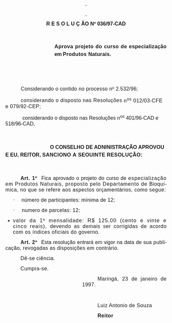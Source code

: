 <body lang=PT-BR style='tab-interval:36.0pt'>

<div class=Section1>

<p class=MsoNormal align=center style='text-align:center'><span lang=EN-US
style='font-size:12.0pt;mso-bidi-font-size:10.0pt;font-family:Arial;mso-ansi-language:
EN-US'><![if !supportEmptyParas]>&nbsp;<![endif]><o:p></o:p></span></p>

<p class=Style2 align=center style='margin-left:0cm;text-align:center'><b
style='mso-bidi-font-weight:normal'><u><span style='font-size:12.0pt;
mso-bidi-font-size:10.0pt;font-family:Arial;mso-fareast-language:EN-US'><![if !supportEmptyParas]>&nbsp;<![endif]><o:p></o:p></span></u></b></p>

<p class=Style2 align=center style='margin-left:0cm;text-align:center'><b
style='mso-bidi-font-weight:normal'><u><span style='font-size:12.0pt;
mso-bidi-font-size:10.0pt;font-family:Arial;mso-fareast-language:EN-US'><![if !supportEmptyParas]>&nbsp;<![endif]><o:p></o:p></span></u></b></p>

<p class=Style2 align=center style='margin-left:0cm;text-align:center'><b
style='mso-bidi-font-weight:normal'><span style='font-size:12.0pt;mso-bidi-font-size:
10.0pt;font-family:Arial;mso-fareast-language:EN-US'>R E S O L U Ç ÃO Nº
036/97-CAD<span style='letter-spacing:.4pt'><o:p></o:p></span></span></b></p>

<p class=MsoNormal style='margin-top:37.8pt;margin-right:0cm;margin-bottom:
0cm;margin-left:115.2pt;margin-bottom:.0001pt;text-align:justify;line-height:
17.4pt'><b style='mso-bidi-font-weight:normal'><span style='font-size:12.0pt;
mso-bidi-font-size:10.0pt;font-family:Arial;letter-spacing:.4pt;mso-fareast-language:
EN-US'>Aprova projeto do curso de </span></b><b style='mso-bidi-font-weight:
normal'><span style='font-size:12.0pt;mso-bidi-font-size:10.0pt;font-family:
Arial;letter-spacing:.3pt;mso-fareast-language:EN-US'>especialização </span></b><b
style='mso-bidi-font-weight:normal'><span style='font-size:12.0pt;mso-bidi-font-size:
10.0pt;font-family:Arial;letter-spacing:-.35pt;mso-fareast-language:EN-US'>em </span></b><b
style='mso-bidi-font-weight:normal'><span style='font-size:12.0pt;mso-bidi-font-size:
10.0pt;font-family:Arial;letter-spacing:.4pt;mso-fareast-language:EN-US'>Produtos
</span></b><b style='mso-bidi-font-weight:normal'><span style='font-size:12.0pt;
mso-bidi-font-size:10.0pt;font-family:Arial;letter-spacing:.25pt;mso-fareast-language:
EN-US'>Naturais.<o:p></o:p></span></b></p>

<p class=MsoNormal style='line-height:17.4pt'><span style='font-size:12.0pt;
mso-bidi-font-size:10.0pt;font-family:Arial;letter-spacing:.4pt;mso-fareast-language:
EN-US'><![if !supportEmptyParas]>&nbsp;<![endif]><o:p></o:p></span></p>

<p class=MsoNormal style='line-height:17.4pt'><span style='font-size:12.0pt;
mso-bidi-font-size:10.0pt;font-family:Arial;letter-spacing:.4pt;mso-fareast-language:
EN-US'><![if !supportEmptyParas]>&nbsp;<![endif]><o:p></o:p></span></p>

<p class=Style3 align=left style='text-align:left;text-indent:36.0pt'><span
style='font-size:12.0pt;mso-bidi-font-size:10.0pt;font-family:Arial;letter-spacing:
.25pt;mso-fareast-language:EN-US'>Considerando o contido no processo nº
2.532/96; <o:p></o:p></span></p>

<p class=Style3 align=left style='text-align:left;text-indent:36.0pt'><span
style='font-size:12.0pt;mso-bidi-font-size:10.0pt;font-family:Arial;letter-spacing:
.5pt;mso-fareast-language:EN-US'>considerando o disposto nas Resoluções </span><span
style='font-size:12.0pt;mso-bidi-font-size:10.0pt;font-family:Arial;letter-spacing:
.4pt;mso-fareast-language:EN-US'>n<sup>os</sup> 012/03-CFE e </span><span
style='font-size:12.0pt;mso-bidi-font-size:10.0pt;font-family:Arial;letter-spacing:
.35pt;mso-fareast-language:EN-US'>079/92-CEP;</span><span style='font-size:
12.0pt;mso-bidi-font-size:10.0pt;font-family:Arial;letter-spacing:.4pt;
mso-fareast-language:EN-US'> <o:p></o:p></span></p>

<p class=Style3 align=left style='text-align:left'><span style='font-size:12.0pt;
mso-bidi-font-size:10.0pt;font-family:Arial;mso-fareast-language:EN-US'><span
style='mso-tab-count:1'>            </span>considerando o disposto nas
Resoluções n<sup>os</sup> 401/96-CAD e 518/96-CAD,<o:p></o:p></span></p>

<p class=MsoNormal style='text-indent:104.4pt;line-height:18.0pt;tab-stops:
207.0pt'><b style='mso-bidi-font-weight:normal'><span style='font-size:12.0pt;
mso-bidi-font-size:10.0pt;font-family:Arial;mso-fareast-language:EN-US'><![if !supportEmptyParas]>&nbsp;<![endif]><o:p></o:p></span></b></p>

<p class=MsoNormal style='text-indent:104.4pt;line-height:18.0pt;tab-stops:
207.0pt'><b style='mso-bidi-font-weight:normal'><span style='font-size:12.0pt;
mso-bidi-font-size:10.0pt;font-family:Arial;mso-fareast-language:EN-US'>O
CONSELHO DE ADNINISTRAÇÃO APROVOU E EU, REITOR, <span style='letter-spacing:
.35pt'>SANCIONO </span><span style='letter-spacing:.4pt;mso-bidi-font-weight:
bold'>A</span></span></b><span style='font-size:12.0pt;mso-bidi-font-size:10.0pt;
font-family:Arial;letter-spacing:.4pt;mso-fareast-language:EN-US'> </span><b
style='mso-bidi-font-weight:normal'><span style='font-size:12.0pt;mso-bidi-font-size:
10.0pt;font-family:Arial;letter-spacing:.3pt;mso-fareast-language:EN-US'>SEOUINTE
RESOLUÇÃO:</span></b><span style='font-size:12.0pt;mso-bidi-font-size:10.0pt;
font-family:Arial;letter-spacing:.4pt;mso-fareast-language:EN-US'><o:p></o:p></span></p>

<p class=MsoNormal style='text-align:justify;text-indent:35.45pt;line-height:
18.0pt'><b style='mso-bidi-font-weight:normal'><span style='font-size:12.0pt;
mso-bidi-font-size:10.0pt;font-family:Arial;letter-spacing:.4pt;mso-fareast-language:
EN-US'><![if !supportEmptyParas]>&nbsp;<![endif]><o:p></o:p></span></b></p>

<p class=MsoNormal style='text-align:justify;text-indent:35.45pt'><b
style='mso-bidi-font-weight:normal'><span style='font-size:12.0pt;mso-bidi-font-size:
10.0pt;font-family:Arial;letter-spacing:.4pt;mso-fareast-language:EN-US'>Art.
1º<span style="mso-spacerun: yes">  </span></span></b><span style='font-size:
12.0pt;mso-bidi-font-size:10.0pt;font-family:Arial;mso-fareast-language:EN-US'>Fica
aprovado o projeto do curso de <span style='letter-spacing:.8pt'>especialização
em Produtos Naturais, proposto pelo Departamento de </span><span
style='letter-spacing:.45pt'>Bioquímica, no que se refere aos aspectos
orçamentários, como segue:<o:p></o:p></span></span></p>

<p class=Style2 style='margin-left:36.0pt;text-align:justify;text-indent:-18.0pt;
mso-list:l0 level1 lfo1;tab-stops:list 36.0pt'><![if !supportLists]><span
style='font-size:12.0pt;mso-bidi-font-size:10.0pt;font-family:Symbol;
mso-bidi-font-family:Arial;letter-spacing:.2pt;mso-fareast-language:EN-US'>·<span
style='font:7.0pt "Times New Roman"'>&nbsp;&nbsp;&nbsp;&nbsp;&nbsp;&nbsp;&nbsp;
</span></span><![endif]><span style='font-size:12.0pt;mso-bidi-font-size:10.0pt;
font-family:Arial;letter-spacing:.2pt;mso-fareast-language:EN-US'>número de
participantes: mínima de 12;<o:p></o:p></span></p>

<p class=Style2 style='margin-left:36.0pt;text-align:justify;text-indent:-18.0pt;
mso-list:l0 level1 lfo1;tab-stops:list 36.0pt'><![if !supportLists]><span
style='font-size:12.0pt;mso-bidi-font-size:10.0pt;font-family:Symbol;
mso-bidi-font-family:Arial;letter-spacing:.3pt;mso-fareast-language:EN-US'>·<span
style='font:7.0pt "Times New Roman"'>&nbsp;&nbsp;&nbsp;&nbsp;&nbsp;&nbsp;&nbsp;
</span></span><![endif]><span style='font-size:12.0pt;mso-bidi-font-size:10.0pt;
font-family:Arial;letter-spacing:.3pt;mso-fareast-language:EN-US'>numero de
parcelas: 12;<o:p></o:p></span></p>

<ul style='margin-top:0cm' type=disc>
 <li class=MsoNormal style='text-align:justify;mso-list:l0 level1 lfo1;
     tab-stops:list 36.0pt'><span style='font-size:12.0pt;mso-bidi-font-size:
     10.0pt;font-family:Arial;letter-spacing:.95pt;mso-fareast-language:EN-US'>valor
     da 1º mensalidade: R$ 125,00 (cento e vinte e cinco reais), </span><span
     style='font-size:12.0pt;mso-bidi-font-size:10.0pt;font-family:Arial;
     letter-spacing:.5pt;mso-fareast-language:EN-US'>devendo as demais ser
     corrigidas de acordo com os índices oficiais do </span><span
     style='font-size:12.0pt;mso-bidi-font-size:10.0pt;font-family:Arial;
     letter-spacing:.35pt;mso-fareast-language:EN-US'>governo.<o:p></o:p></span></li>
</ul>

<p class=Style1 style='margin-left:0cm;text-align:justify;text-indent:35.45pt;
line-height:normal'><b style='mso-bidi-font-weight:normal'><span
style='font-size:12.0pt;mso-bidi-font-size:10.0pt;font-family:Arial;letter-spacing:
.5pt;mso-fareast-language:EN-US'>Art. 2º <span style="mso-spacerun:
yes"> </span></span></b><span style='font-size:12.0pt;mso-bidi-font-size:10.0pt;
font-family:Arial;mso-fareast-language:EN-US'>Esta resolução entrará em vigor
na data de sua <span style='letter-spacing:.35pt'>publicação, revogadas as disposições
em contrário.</span><span style='letter-spacing:.2pt'><o:p></o:p></span></span></p>

<p class=MsoNormal style='margin-left:104.35pt;text-align:justify;text-indent:
-68.9pt'><span style='font-size:12.0pt;mso-bidi-font-size:10.0pt;font-family:
Arial;letter-spacing:.35pt;mso-fareast-language:EN-US'>Dê-se ciência. <o:p></o:p></span></p>

<p class=MsoNormal style='margin-left:104.35pt;text-align:justify;text-indent:
-68.9pt'><span style='font-size:12.0pt;mso-bidi-font-size:10.0pt;font-family:
Arial;letter-spacing:.35pt;mso-fareast-language:EN-US'>Cumpra-se.<o:p></o:p></span></p>

<p class=Style3 style='margin-top:0cm;margin-right:0cm;margin-bottom:10.8pt;
margin-left:180.0pt;text-align:justify;text-indent:36.0pt'><span
style='font-size:12.0pt;mso-bidi-font-size:10.0pt;font-family:Arial;letter-spacing:
.4pt;mso-fareast-language:EN-US'>Maringá, 23 de janeiro de 1997.<o:p></o:p></span></p>

<p class=Style3 style='margin-top:0cm;margin-right:0cm;margin-bottom:10.8pt;
margin-left:180.0pt;text-align:justify;text-indent:36.0pt'><span
style='font-size:12.0pt;mso-bidi-font-size:10.0pt;font-family:Arial;letter-spacing:
.4pt;mso-fareast-language:EN-US'><![if !supportEmptyParas]>&nbsp;<![endif]><o:p></o:p></span></p>

<p class=Style3 style='margin-top:0cm;margin-right:0cm;margin-bottom:10.8pt;
margin-left:180.0pt;text-align:justify;text-indent:36.0pt'><span lang=ES-TRAD
style='font-size:12.0pt;mso-bidi-font-size:10.0pt;font-family:Arial;letter-spacing:
.4pt;mso-ansi-language:ES-TRAD;mso-fareast-language:EN-US'>Luiz Antonio de
Souza<b><o:p></o:p></b></span></p>

<p class=Style3 style='margin-top:0cm;margin-right:0cm;margin-bottom:10.8pt;
margin-left:180.0pt;text-align:justify;text-indent:36.0pt'><b><span
lang=ES-TRAD style='font-size:12.0pt;mso-bidi-font-size:10.0pt;font-family:
Arial;letter-spacing:.4pt;mso-ansi-language:ES-TRAD;mso-fareast-language:EN-US'>Reitor</span></b><span
lang=ES-TRAD style='font-size:12.0pt;mso-bidi-font-size:10.0pt;font-family:
Arial;letter-spacing:.4pt;mso-ansi-language:ES-TRAD;mso-fareast-language:EN-US'><o:p></o:p></span></p>

</div>

</body>

